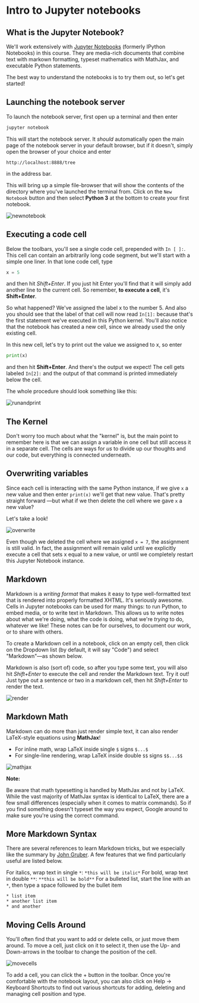 # Intro to Jupyter notebooks

## What is the Jupyter Notebook?
We'll work extensively with [Jupyter Notebooks](https://jupyter-notebook.readthedocs.org/en/latest/notebook.html) (formerly IPython Notebooks) in this course. They are media-rich documents that combine text with markown formatting, typeset mathematics with MathJax, and executable Python statements.

The best way to understand the notebooks is to try them out, so let's get started!

## Launching the notebook server

To launch the notebook server, first open up a terminal and then enter

```Bash
jupyter notebook
```

This will start the notebook server.  It *should* automatically open the main page of the notebook server in your default browser, but if it doesn't, simply open the browser of your choice and enter

```
http://localhost:8888/tree
```

in the address bar.  

This will bring up a simple file-browser that will show the contents of the directory where you've launched the terminal from.  Click on the `New Notebook` button and then select **Python 3** at the bottom to create your first notebook.

![newnotebook](./images/newnotebook.gif)

## Executing a code cell

Below the toolbars, you'll see a single code cell, prepended with `In [ ]:`.  This cell can contain an arbitrarily long code segment, but we'll start with a simple one liner.  In that lone code cell, type

```Python
x = 5
```

and then hit *Shift+Enter*.  If you just hit Enter you'll find that it will simply add another line to the current cell.  So remember, **to execute a cell**, it's **Shift+Enter**.  

So what happened?  We've assigned the label x to the number 5.  And also you should see that the label of that cell will now read `In[1]:` because that's the first statement we've executed in this Python kernel.  You'll also notice that the notebook has created a new cell, since we already used the only existing cell.  

In this new cell, let's try to print out the value we assigned to x, so enter


```Python
print(x)
```

and then hit **Shift+Enter**.  And there's the output we expect!  The cell gets labeled `In[2]:` and the output of that command is printed immediately below the cell.

The whole procedure should look something like this:

![runandprint](./images/runandprint.gif)

## The Kernel
Don't worry too much about what the "kernel" is, but the main point to remember here is that we can assign a variable in one cell but still access it in a separate cell.  The cells are ways for *us* to divide up our thoughts and our code, but everything is connected underneath.  

## Overwriting variables

Since each cell is interacting with the same Python instance, if we give `x` a new value and then enter `print(x)` we'll get that new value.  That's pretty straight forward —but what if we then delete the cell where we gave `x` a new value?

Let's take a look!

![overwrite](./images/overwrite.gif)

Even though we deleted the cell where we assigned `x = 7`, the assignment is still valid.  In fact, the assignment will remain valid until we explicitly execute a cell that sets x equal to a new value, or until we completely restart this Jupyter Notebook instance.  

## Markdown
Markdown is a *writing format* that makes it easy to type well-formatted text that is rendered into properly formatted XHTML.  It's seriously awesome.  Cells in Jupyter notebooks can be used for many things: to run Python, to embed media, or to write text in Markdown.  This allows us to write notes about what we're doing, what the code is doing, what we're *trying* to do, whatever we like! These notes can be for ourselves, to document our work, or to share with others.

To create a Markdown cell in a notebook, click on an empty cell, then click on the Dropdown list (by default, it will say "Code") and select "Markdown"—as shown below.

Markdown is also (sort of) code, so after you type some text, you will also hit *Shift+Enter* to execute the cell and render the Markdown text.  Try it out!  Just type out a sentence or two in a markdown cell, then hit *Shift+Enter* to render the text. 

![render](./images/rendermarkdown.gif)

## Markdown Math

Markdown can do more than just render simple text, it can also render LaTeX-style equations using **MathJax**!

* For inline math, wrap LaTeX inside single `$` signs
`$...$`
* For single-line rendering, wrap LaTeX inside double `$$` signs
`$$...$$`

![mathjax](./images/mathjax.gif)

**Note:**

Be aware that math typesetting is handled by MathJax and not by LaTeX.  While the vast majority of MathJax syntax is identical to LaTeX, there are a few small differences (especially when it comes to matrix commands).  So if you find something doesn't typeset the way you expect, Google around to make sure you're using the correct command.

## More Markdown Syntax
There are several references to learn Markdown tricks, but we especially like the summary by [John Gruber](http://daringfireball.net/projects/markdown/syntax).  A few features that we find particularly useful are listed below.

For italics, wrap text in single `*`: `*this will be italic*` 
For bold, wrap text in double `**`: `**this will be bold**`
For a bulleted list, start the line with an `*`, then type a space followed by the bullet item
```
* list item
* another list item
* and another
```

## Moving Cells Around
You'll often find that you want to add or delete cells, or just move them around.  To move a cell, just click on it to select it, then use the Up- and Down-arrows in the toolbar to change the position of the cell.

![movecells](./images/movingcells.gif)

To add a cell, you can click the + button in the toolbar.  Once you're comfortable with the notebook layout, you can also click on Help -> Keyboard Shortcuts to find out various shortcuts for adding, deleting and managing cell position and type.  
